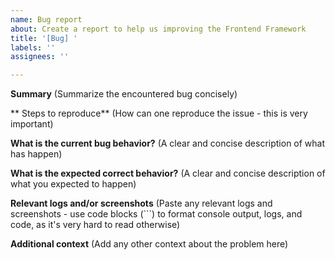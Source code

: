 ```yaml
---
name: Bug report
about: Create a report to help us improving the Frontend Framework
title: '[Bug] '
labels: ''
assignees: ''

---
```


**Summary**
(Summarize the encountered bug concisely)

** Steps to reproduce**
(How can one reproduce the issue - this is very important)

**What is the current bug behavior?**
(A clear and concise description of what has happen)

**What is the expected correct behavior?**
(A clear and concise description of what you expected to happen)

**Relevant logs and/or screenshots**
(Paste any relevant logs and screenshots - use code blocks (```) to format console output, logs, and code, as
it's very hard to read otherwise)

**Additional context**
(Add any other context about the problem here)
